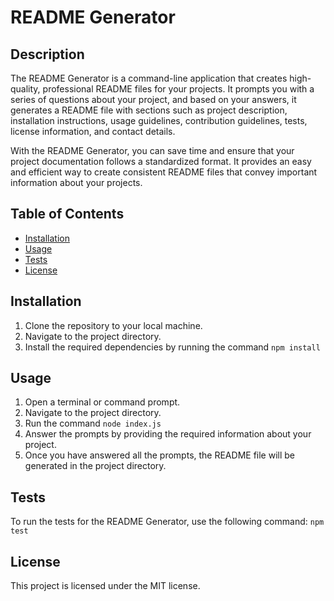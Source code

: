 # README Generator

## Description
The README Generator is a command-line application that creates high-quality, professional README files for your projects. It prompts you with a series of questions about your project, and based on your answers, it generates a README file with sections such as project description, installation instructions, usage guidelines, contribution guidelines, tests, license information, and contact details.

With the README Generator, you can save time and ensure that your project documentation follows a standardized format. It provides an easy and efficient way to create consistent README files that convey important information about your projects.

## Table of Contents
- [Installation](#installation)
- [Usage](#usage)
- [Tests](#tests)
- [License](#license)

## Installation
1. Clone the repository to your local machine.
2. Navigate to the project directory.
3. Install the required dependencies by running the command `npm install`

## Usage
1. Open a terminal or command prompt.
2. Navigate to the project directory.
3. Run the command `node index.js`
4. Answer the prompts by providing the required information about your project.
5. Once you have answered all the prompts, the README file will be generated in the project directory.

## Tests
To run the tests for the README Generator, use the following command: `npm test`

## License
This project is licensed under the MIT license.
